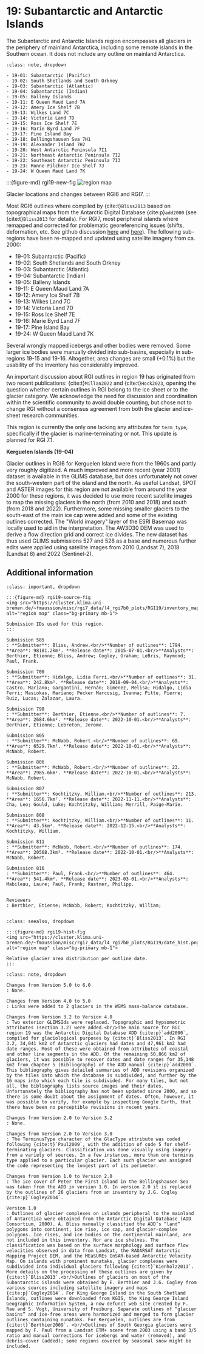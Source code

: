 # 19: Subantarctic and Antarctic Islands

The Subantarctic and Antarctic Islands region encompasses all glaciers in the periphery of mainland Antarctica, including some remote islands in the Southern ocean. It does not include any outline on mainland Antarctica.

```{admonition} Subregions
:class: note, dropdown

- 19-01: Subantarctic (Pacific)
- 19-02: South Shetlands and South Orkney
- 19-03: Subantarctic (Atlantic)
- 19-04: Subantarctic (Indian)
- 19-05: Balleny Islands
- 19-11: E Queen Maud Land 7A
- 19-12: Amery Ice Shelf 7B
- 19-13: Wilkes Land 7C
- 19-14: Victoria Land 7D
- 19-15: Ross Ice Shelf 7E
- 19-16: Marie Byrd Land 7F
- 19-17: Pine Island Bay
- 19-18: Bellingshausen Sea 7H1
- 19-19: Alexander Island 7H2
- 19-20: West Antarctic Peninsula 7I1
- 19-21: Northeast Antarctic Peninsula 7I2
- 19-22: Southeast Antarctic Peninsula 7I3
- 19-23: Ronne-Filchner Ice Shelf 7J
- 19-24: W Queen Maud Land 7K

```

:::{figure-md} rgi19-new-fig
<img src="https://cluster.klima.uni-bremen.de/~fmaussion/misc/rgi7_data/l4_rgi7b0_plots/RGI19/isrgi6_map.jpeg" alt="region map" class="bg-primary mb-1">

Glacier locations and changes between RGI6 and RGI7.
:::

Most RGI6 outlines where compiled by {cite:t}`Bliss2013` based on topographical maps from the Antarctic Digital Database {cite:p}`add2000` (see {cite:t}`Bliss2013` for details). For RGI7, most peripheral islands where remapped and corrected for problematic georeferencing issues (shifts, deformation, etc. See github discussion [here](https://github.com/GLIMS-RGI/rgi7_scripts/issues/61) and [here](https://github.com/GLIMS-RGI/rgi7_scripts/issues/64)). The following sub-regions have been re-mapped and updated using satellite imagery from ca. 2000:

- 19-01: Subantarctic (Pacific)
- 19-02: South Shetlands and South Orkney
- 19-03: Subantarctic (Atlantic)
- 19-04: Subantarctic (Indian)
- 19-05: Balleny Islands
- 19-11: E Queen Maud Land 7A
- 19-12: Amery Ice Shelf 7B
- 19-13: Wilkes Land 7C
- 19-14: Victoria Land 7D
- 19-15: Ross Ice Shelf 7E
- 19-16: Marie Byrd Land 7F
- 19-17: Pine Island Bay
- 19-24: W Queen Maud Land 7K

Several wrongly mapped icebergs and other bodies were removed. Some larger ice bodies were manually divided into sub-basins, especially in sub-regions 19-15 and 19-16. Altogether, area changes are small (+0.1%) but the usability of the inventory has considerably improved.

An important discussion about RGI outlines in region 19 has originated from two recent publications: {cite:t}`Millan2022` and {cite:t}`Hock2023`, opening the question whether certain outlines in RGI belong to the ice sheet or to the glacier category. We acknowledge the need for discussion and coordination within the scientific community to avoid double counting, but chose not to change RGI without a consensus agreement from both the glacier and ice-sheet research communities. 

This region is currently the only one lacking any attributes for `term_type`, specifically if the glacier is marine-terminating or not. This update is planned for RGI 7.1.

**Kerguelen Islands (19-04)**

Glacier outlines in RGI6 for Kerguelen Island were from the 1960s and partly very roughly digitized. A much improved and more recent (year 2001) dataset is available in the GLIMS database, but does unfortunately not cover the south-western part of the island and the north. As useful Landsat, SPOT and ASTER images for this region are not available from around the year 2000 for these regions, it was decided to use more recent satellite images to map the missing glaciers in the north (from 2010 and 2018) and south (from 2018 and 2022). Furthermore, some missing smaller glaciers to the south-east of the main ice cap were added and some of the existing outlines corrected. The "World imagery" layer of the ESRI Basemap was locally used to aid in the interpretation. The AW3D30 DEM was used to derive a flow direction grid and correct ice divides. The new dataset has thus used GLIMS submissions 527 and 528 as a base and numerous further edits were applied using satellite images from 2010 (Landsat 7), 2018 (Landsat 8) and 2022 (Sentinel-2).

## Additional information 

```{admonition} Data sources and analysts
:class: important, dropdown

:::{figure-md} rgi19-source-fig
<img src="https://cluster.klima.uni-bremen.de/~fmaussion/misc/rgi7_data/l4_rgi7b0_plots/RGI19/inventory_map.jpeg" alt="region map" class="bg-primary mb-1">

Submission IDs used for this region.
:::

Submission 585
: **Submitter**: Bliss, Andrew.<br/>**Number of outlines**: 1794. **Area**: 98181.2km². **Release date**: 2015-07-01.<br/>**Analysts**: Berthier, Etienne; Bliss, Andrew; Cogley, Graham; LeBris, Raymond; Paul, Frank.

Submission 700
: **Submitter**: Hidalgo, Lidia Ferri.<br/>**Number of outlines**: 31. **Area**: 242.8km². **Release date**: 2018-09-04.<br/>**Analysts**: Castro, Mariano; Gargantini, Hernán; Gimenez, Melisa; Hidalgo, Lidia Ferri; Masiokas, Mariano; Pecker Marcosig, Ivanna; Pitte, Pierre; Ruiz, Lucas; Zalazar, Laura.

Submission 798
: **Submitter**: Berthier, Etienne.<br/>**Number of outlines**: 7. **Area**: 2684.6km². **Release date**: 2022-10-01.<br/>**Analysts**: Berthier, Etienne; Lebreton, Jerome.

Submission 805
: **Submitter**: McNabb, Robert.<br/>**Number of outlines**: 69. **Area**: 6529.7km². **Release date**: 2022-10-01.<br/>**Analysts**: McNabb, Robert.

Submission 806
: **Submitter**: McNabb, Robert.<br/>**Number of outlines**: 23. **Area**: 2985.6km². **Release date**: 2022-10-01.<br/>**Analysts**: McNabb, Robert.

Submission 807
: **Submitter**: Kochtitzky, William.<br/>**Number of outlines**: 213. **Area**: 1656.7km². **Release date**: 2022-11-11.<br/>**Analysts**: Cha, Leo; Gould, Luke; Kochtitzky, William; Merrill, Paige-Marie.

Submission 808
: **Submitter**: Kochtitzky, William.<br/>**Number of outlines**: 11. **Area**: 43.5km². **Release date**: 2022-12-15.<br/>**Analysts**: Kochtitzky, William.

Submission 811
: **Submitter**: McNabb, Robert.<br/>**Number of outlines**: 174. **Area**: 20568.3km². **Release date**: 2022-10-01.<br/>**Analysts**: McNabb, Robert.

Submission 816
: **Submitter**: Paul, Frank.<br/>**Number of outlines**: 464. **Area**: 541.4km². **Release date**: 2023-03-01.<br/>**Analysts**: Mabileau, Laure; Paul, Frank; Rastner, Philipp.


Reviewers
: Berthier, Etienne; McNabb, Robert; Kochtitzky, William;


```

```{admonition} Outlines date distribution
:class: seealso, dropdown

:::{figure-md} rgi19-hist-fig
<img src="https://cluster.klima.uni-bremen.de/~fmaussion/misc/rgi7_data/l4_rgi7b0_plots/RGI19/date_hist.png" alt="region map" class="bg-primary mb-1">

Relative glacier area distribution per outline date.
:::

```

```{admonition} Version history
:class: note, dropdown

Changes from Version 5.0 to 6.0
: None.

Changes from Version 4.0 to 5.0
: Links were added to 2 glaciers in the WGMS mass-balance database.

Changes from Version 3.2 to Version 4.0
: Two exterior GLIMSIds were replaced. Topographic and hypsometric attributes (section 3.2) were added.<br/>The main source for RGI region 19 was the Antarctic Digital Database ADD {cite:p}`add2000`, compiled for glaciological purposes by {cite:t}`Bliss2013`. In RGI 3.2, 34,041 km2 of Antarctic glaciers had dates and 47,961 km2 had date ranges. Most of these were obtained from attributes of coastal and other line segments in the ADD. Of the remaining 50,866 km2 of glaciers, it was possible to recover dates and date ranges for 35,148 km2 from chapter 5 (Bibliography) of the ADD manual {cite:p}`add2000`. This bibliography gives detailed summaries of ADD revisions organized by the tiles into which the database is subdivided, and further by the 16 maps into which each tile is subdivided. For many tiles, but not all, the bibliography lists source images and their dates. Unfortunately the bibliography has not been updated since 2000, and so there is some doubt about the assignment of dates. Often, however, it was possible to verify, for example by inspecting Google Earth, that there have been no perceptible revisions in recent years.

Changes from Version 2.0 to Version 3.2
: None.

Changes from Version 2.0 to Version 3.0
: The TerminusType character of the GlacType attribute was coded following {cite:t}`Paul2009`, with the addition of code 5 for shelf-terminating glaciers. Classification was done visually using imagery from a variety of sources. In a few instances, more than one terminus type applied to a particular glacier. Each such glacier was assigned the code representing the longest part of its perimeter.

Changes from Version 1.0 to Version 2.0
: The ice cover of Peter the First Island in the Bellingshausen Sea was taken from the ADD in version 1.0. In version 2.0 it is replaced by the outlines of 26 glaciers from an inventory by J.G. Cogley {cite:p}`Cogley2014`.

Version 1.0
: Outlines of glacier complexes on islands peripheral to the mainland of Antarctica were obtained from the Antarctic Digital Database (ADD Consortium, 2000). A. Bliss manually classified the ADD’s “land” polygons into continent, ice rise, ice cap, and glacier-complex polygons. Ice rises, and ice bodies on the continental mainland, are not included in this inventory. Nor are ice shelves. The classification was based on the surface morphology and surface flow velocities observed in data from Landsat, the RADARSAT Antarctic Mapping Project DEM, and the MEaSUREs InSAR-based Antarctic Velocity Map. On islands with prominent nunataks, glacier complexes were subdivided into individual glaciers following {cite:t}`Kienholz2013`. More details on the processing of these outlines are given by {cite:t}`Bliss2013`.<br/>Outlines of glaciers on most of the Subantarctic islands were obtained by E. Berthier and J.G. Cogley from various sources including satellite imagery and maps {cite:p}`Cogley2014`. For King George Island in the South Shetland Islands, outlines were downloaded from KGIS, the King George Island Geographic Information System, a now defunct web site created by F. Rau and S. Vogt, University of Freiburg. Separate outlines of “glacier basins” and ice-free areas were harmonized and merged to form glacier outlines containing nunataks. For Kerguelen, outlines are from {cite:t}`Berthier2009`. <br/>Outlines of South Georgia glaciers were mapped by F. Paul from a Landsat ETM+ scene from 2003 using a band 3/5 ratio and manual corrections for icebergs and water (removed), and debris-cover (added); some regions covered by seasonal snow might be included.

```
